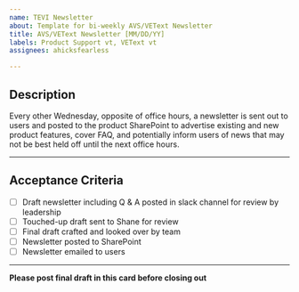 ```yaml
---
name: TEVI Newsletter
about: Template for bi-weekly AVS/VEText Newsletter
title: AVS/VEText Newsletter [MM/DD/YY]
labels: Product Support vt, VEText vt
assignees: ahicksfearless

---
```


## Description
Every other Wednesday, opposite of office hours, a newsletter is sent out to users and posted to the product SharePoint to advertise existing and new product features, cover FAQ, and potentially inform users of news that may not be best held off until the next office hours. 

---

## Acceptance Criteria
- [ ] Draft newsletter including Q & A posted in slack channel for review by leadership
- [ ] Touched-up draft sent to Shane for review
- [ ] Final draft crafted and looked over by team
- [ ] Newsletter posted to SharePoint
- [ ] Newsletter emailed to users

---

**Please post final draft in this card before closing out**
